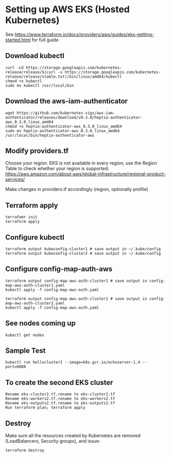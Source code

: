 # Setting up AWS EKS (Hosted Kubernetes)

See https://www.terraform.io/docs/providers/aws/guides/eks-getting-started.html for full guide


## Download kubectl
```
curl -LO https://storage.googleapis.com/kubernetes-release/release/$(curl -s https://storage.googleapis.com/kubernetes-release/release/stable.txt)/bin/linux/amd64/kubectl
chmod +x kubectl
sudo mv kubectl /usr/local/bin
```

## Download the aws-iam-authenticator
```
wget https://github.com/kubernetes-sigs/aws-iam-authenticator/releases/download/v0.3.0/heptio-authenticator-aws_0.3.0_linux_amd64
chmod +x heptio-authenticator-aws_0.3.0_linux_amd64
sudo mv heptio-authenticator-aws_0.3.0_linux_amd64 /usr/local/bin/heptio-authenticator-aws
```

## Modify providers.tf

Choose your region. EKS is not available in every region, use the Region Table to check whether your region is supported: https://aws.amazon.com/about-aws/global-infrastructure/regional-product-services/

Make changes in providers.tf accordingly (region, optionally profile)

## Terraform apply
```
terrafomr init
terraform apply
```

## Configure kubectl
```
terraform output kubeconfig-cluster1 # save output in ~/.kube/config
terraform output kubeconfig-cluster2 # save output in ~/.kube/config
```

## Configure config-map-auth-aws
```
terraform output config-map-aws-auth-cluster1 # save output in config-map-aws-auth-cluster1.yaml
kubectl apply -f config-map-aws-auth.yaml

terraform output config-map-aws-auth-cluster2 # save output in config-map-aws-auth-cluster2.yaml
kubectl apply -f config-map-aws-auth.yaml
```

## See nodes coming up
```
kubectl get nodes
```

## Sample Test
```
kubectl run hellocluster1 --image=k8s.gcr.io/echoserver:1.4 --port=8080
```

## To create the second EKS cluster
```
Rename eks-cluster2.tf.rename to eks-cluster2.tf
Rename eks-workers2.tf.rename to eks-workers2.tf
Rename eks-outputs2.tf.rename to eks-outputs2.tf
Run terraform plan; terraform apply
```

## Destroy
Make sure all the resources created by Kubernetes are removed (LoadBalancers, Security groups), and issue:
```
terraform destroy
```
